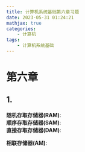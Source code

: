 ```yaml
---
title: 计算机系统基础第六章习题
date: 2023-05-31 01:24:21
mathjax: true
categories:
    - 计算机
tags:
    - 计算机系统基础
---
```


# 第六章

## 1.
**随机存取存储器(RAM)**:  
**顺序存取存储器(SAM)**:  
**直接存取存储器(DAM)**:  
<!--more-->
**相联存储器(AM)**:  